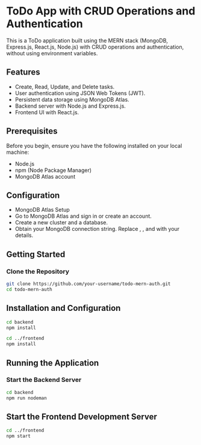 # ToDo App with CRUD Operations and Authentication

This is a ToDo application built using the MERN stack (MongoDB, Express.js, React.js, Node.js) with CRUD operations and authentication, without using environment variables.

## Features

- Create, Read, Update, and Delete tasks.
- User authentication using JSON Web Tokens (JWT).
- Persistent data storage using MongoDB Atlas.
- Backend server with Node.js and Express.js.
- Frontend UI with React.js.

## Prerequisites

Before you begin, ensure you have the following installed on your local machine:

- Node.js
- npm (Node Package Manager)
- MongoDB Atlas account

## Configuration
- MongoDB Atlas Setup
- Go to MongoDB Atlas and sign in or create an account.
- Create a new cluster and a database.
- Obtain your MongoDB connection string. Replace <username>, <password>, and <your-cluster-url> with your details.
## Getting Started

### Clone the Repository

```bash
git clone https://github.com/your-username/todo-mern-auth.git
cd todo-mern-auth
```
## Installation and Configuration
```bash
cd backend
npm install

cd ../frontend
npm install


```
   
## Running the Application
### Start the Backend Server
```bash
cd backend
npm run nodeman
```
## Start the Frontend Development Server

```bash
cd ../frontend
npm start
```




